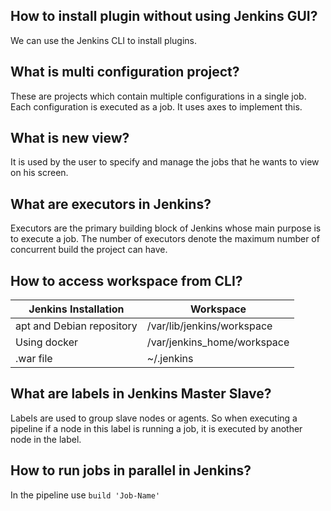 ## How to install plugin without using Jenkins GUI?

We can use the Jenkins CLI to install plugins.

## What is multi configuration project?

These are projects which contain multiple configurations in a single job. Each configuration is executed as a job. It uses axes to implement this.

## What is new view?

It is used by the user to specify and manage the jobs that he wants to view on his screen.

## What are executors in Jenkins?

Executors are the primary building block of Jenkins whose main purpose is to execute a job. The number of executors denote the maximum number of concurrent build the project can have.

## How to access workspace from CLI?

| **Jenkins Installation** | **Workspace** |
| -- | -- |
| apt and Debian repository | /var/lib/jenkins/workspace |
| Using docker | /var/jenkins_home/workspace |
| .war file | ~/.jenkins |

## What are labels in Jenkins Master Slave?

Labels are used to group slave nodes or agents. So when executing a pipeline if a node in this label is running a job, it is executed by another node in the label.

## How to run jobs in parallel in Jenkins?

In the pipeline use   `build 'Job-Name' `